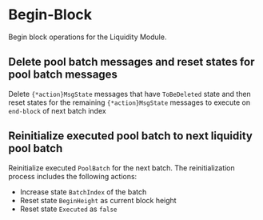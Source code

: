 <!-- order: 5 -->

 # Begin-Block

Begin block operations for the Liquidity Module.

## Delete pool batch messages and reset states for pool batch messages

Delete `{*action}MsgState` messages that have `ToBeDeleted` state and then reset states for the remaining `{*action}MsgState` messages to execute on `end-block` of next batch index

## Reinitialize executed pool batch to next liquidity pool batch

Reinitialize executed `PoolBatch` for the next batch. The reinitialization process includes the following actions:

- Increase state `BatchIndex` of the batch
- Reset state `BeginHeight` as current block height
- Reset state `Executed` as `false`
